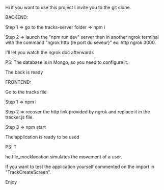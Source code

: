 Hi if you want to use this project I invite you to the git clone.


BACKEND:

Step 1 => go to the tracks-server folder => npm i

Step 2 => launch the "npm run dev" server
then in another ngrok terminal with the command "ngrok http {le port du seveur}"
ex: http ngrok 3000.

I'll let you watch the ngrok doc afterwards

PS: The database is in Mongo, so you need to configure it.

The back is ready

FRONTEND:

Go to the tracks file

Step 1 => npm i

Step 2 => recover the http link provided by ngrok and replace it in the tracker.js file.

Step 3 => npm start

The application is ready to be used

PS: T

he file_mocklocation simulates the movement of a user.

If you want to test the application yourself commented on the import in "TrackCreateScreen".

Enjoy
